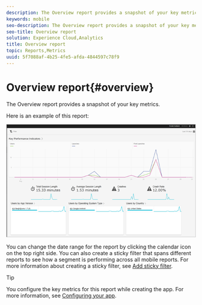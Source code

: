 ```yaml
---
description: The Overview report provides a snapshot of your key metrics.
keywords: mobile
seo-description: The Overview report provides a snapshot of your key metrics.
seo-title: Overview report
solution: Experience Cloud,Analytics
title: Overview report
topic: Reports,Metrics
uuid: 5f7088af-4b25-4fe5-afda-4844597c78f9
---
```


# Overview report{#overview}

The Overview report provides a snapshot of your key metrics.

Here is an example of this report:

![](assets/report_usage_overview.png)

You can change the date range for the report by clicking the calendar icon on the top right side. You can also create a sticky filter that spans different reports to see how a segment is performing across all mobile reports. For more information about creating a sticky filter, see [Add sticky filter](/help/using/usage/reports-customize/t-sticky-filter.md).

>[!TIP]
>
>You configure the key metrics for this report while creating the app. For more information, see [Configuring your app](/help/using/c-manage-app-settings/c-mob-confg-app/c-mob-confg-app.md).

